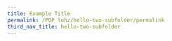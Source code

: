 ```yaml
---
title: Example Title
permalink: /POP lohz/hello-two-subfolder/permalink
third_nav_title: hello-two-subfolder
---
```

